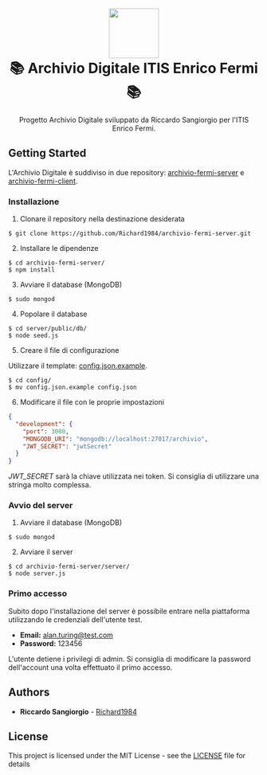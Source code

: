 <h1 align="center">
  <img src="https://raw.githubusercontent.com/Richard1984/archivio-fermi-client/81041b2932b032ead156777a6927efe1925b52ca/static/shortcut/safari-pinned-tab.svg?sanitize=true" height="100"><br/>
  📚 Archivio Digitale ITIS Enrico Fermi 📚
</h1>
<p align="center">
  Progetto Archivio Digitale sviluppato da Riccardo Sangiorgio per l'ITIS Enrico Fermi.
</p>

## Getting Started

L'Archivio Digitale è suddiviso in due repository: [archivio-fermi-server](https://github.com/Richard1984/archivio-fermi-server) e [archivio-fermi-client](https://github.com/Richard1984/archivio-fermi-client).

### Installazione

1. Clonare il repository nella destinazione desiderata

```shell
$ git clone https://github.com/Richard1984/archivio-fermi-server.git
```

2. Installare le dipendenze

```shell
$ cd archivio-fermi-server/
$ npm install
```

3. Avviare il database (MongoDB)

```shell
$ sudo mongod
```

4. Popolare il database

```shell
$ cd server/public/db/
$ node seed.js
```

5. Creare il file di configurazione 

Utilizzare il template: [config.json.example](https://github.com/Richard1984/archivio-fermi-server/blob/master/server/db/config/config.json.example).

```shell
$ cd config/
$ mv config.json.example config.json
```

6. Modificare il file con le proprie impostazioni

```json
{
  "development": {
    "port": 3000,
    "MONGODB_URI": "mongodb://localhost:27017/archivio",
    "JWT_SECRET": "jwtSecret"
  }
}
```

*JWT_SECRET* sarà la chiave utilizzata nei token. Si consiglia di utilizzare una stringa molto complessa.

### Avvio del server

1. Avviare il database (MongoDB)

```shell
$ sudo mongod
```

2. Avviare il server

```shell
$ cd archivio-fermi-server/server/
$ node server.js
```

### Primo accesso

Subito dopo l'installazione del server è possibile entrare nella piattaforma utilizzando le credenziali dell'utente test.

* **Email:** alan.turing@test.com
* **Password:** 123456

L'utente detiene i privilegi di admin. Si consiglia di modificare la password dell'account una volta effettuato il primo accesso.

## Authors

* **Riccardo Sangiorgio** - [Richard1984](https://github.com/Richard1984/)

## License

This project is licensed under the MIT License - see the [LICENSE](LICENSE) file for details
